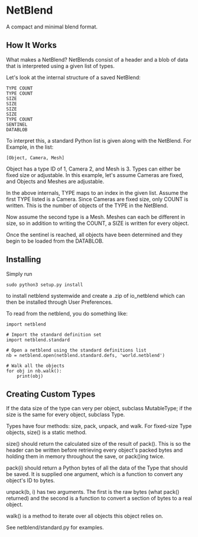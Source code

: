 NetBlend
========

A compact and minimal blend format.

How It Works
------------

What makes a NetBlend?  NetBlends consist of a header and a blob of data that is interpreted using a given list of types.

Let's look at the internal structure of a saved NetBlend:

	TYPE COUNT
	TYPE COUNT
	SIZE
	SIZE
	SIZE
	SIZE
	TYPE COUNT
	SENTINEL
	DATABLOB

To interpret this, a standard Python list is given along with the NetBlend.  For Example, in the list:

	[Object, Camera, Mesh]

Object has a type ID of 1, Camera 2, and Mesh is 3.  Types can either be fixed size or adjustable.  In this example, let's assume Cameras are fixed, and Objects and Meshes are adjustable.

In the above internals, TYPE maps to an index in the given list.  Assume the first TYPE listed is a Camera. Since Cameras are fixed size, only COUNT is written.  This is the number of objects of the TYPE in the NetBlend.

Now assume the second type is a Mesh.  Meshes can each be different in size, so in addition to writing the COUNT, a SIZE is written for every object.

Once the sentinel is reached, all objects have been determined and they begin to be loaded from the DATABLOB.

Installing
----------

Simply run

	sudo python3 setup.py install

to install netblend systemwide and create a .zip of io_netblend which can then be installed through User Preferences.

To read from the netblend, you do something like:

	import netblend
	
	# Import the standard definition set
	import netblend.standard

	# Open a netblend using the standard definitions list
	nb = netblend.open(netblend.standard.defs, 'world.netblend')
	
	# Walk all the objects
	for obj in nb.walk():
		print(obj)

Creating Custom Types
---------------------

If the data size of the type can very per object, subclass MutableType; if the size is the same for every object, subclass Type.

Types have four methods: size, pack, unpack, and walk.  For fixed-size Type objects, size() is a static method.

size() should return the calculated size of the result of pack().  This is so the header can be written before retrieving every object's packed bytes and holding them in memory throughout the save, or pack()ing twice.

pack(i) should return a Python bytes of all the data of the Type that should be saved.  It is supplied one argument, which is a function to convert any object's ID to bytes.

unpack(b, i) has two arguments.  The first is the raw bytes (what pack() returned) and the second is a function to convert a section of bytes to a real object.

walk() is a method to iterate over all objects this object relies on.

See netblend/standard.py for examples.
